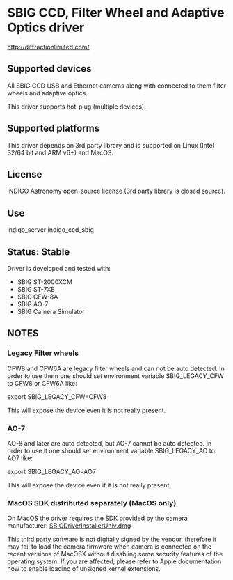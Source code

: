 # SBIG CCD, Filter Wheel and Adaptive Optics driver

http://diffractionlimited.com/

## Supported devices

All SBIG CCD USB and Ethernet cameras along with connected to them filter wheels and adaptive optics.

This driver supports hot-plug (multiple devices).

## Supported platforms

This driver depends on 3rd party library and is supported on Linux (Intel 32/64 bit and ARM v6+) and MacOS.

## License

INDIGO Astronomy open-source license (3rd party library is closed source).

## Use

indigo_server indigo_ccd_sbig

## Status: Stable

Driver is developed and tested with:
* SBIG ST-2000XCM
* SBIG ST-7XE
* SBIG CFW-8A
* SBIG AO-7
* SBIG Camera Simulator

## NOTES
### Legacy Filter wheels

CFW8 and CFW6A are legacy filter wheels and can not be auto detected. In order to use
them one should set environment variable SBIG_LEGACY_CFW to CFW8 or CFW6A like:

export SBIG_LEGACY_CFW=CFW8

This will expose the device even it is not really present.

### AO-7

AO-8 and later are auto detected, but AO-7 cannot be auto detected. In order to use it 
one should set environment variable SBIG_LEGACY_AO to AO7 like:

export SBIG_LEGACY_AO=AO7

This will expose the device even if it is not really present.

### MacOS SDK distributed separately (MacOS only)

On MacOS the driver requires the SDK provided by the camera manufacturer:
[SBIGDriverInstallerUniv.dmg](https://www.indigo-astronomy.org/download/SBIGDriverInstallerUniv.dmg)

This third party software is not digitally signed by the vendor, therefore it may fail to load the camera
firmware when camera is connected on the recent versions of MacOSX without disabling some security features
of the operating system. If you are affected, please refer to Apple documentation how to enable loading of
unsigned kernel extensions.
